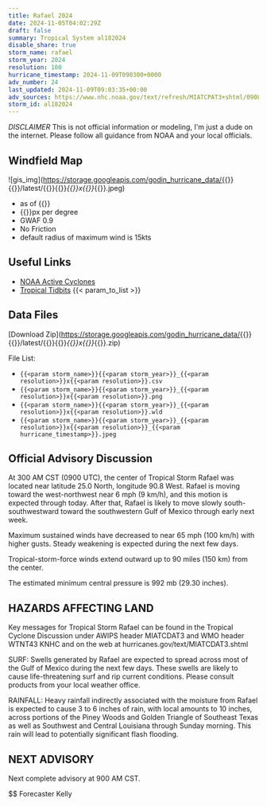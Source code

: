 ```yaml
---
title: Rafael 2024
date: 2024-11-05T04:02:29Z
draft: false
summary: Tropical System al182024
disable_share: true
storm_name: rafael
storm_year: 2024
resolution: 100
hurricane_timestamp: 2024-11-09T090300+0000
adv_number: 24
last_updated: 2024-11-09T09:03:35+00:00
adv_sources: https://www.nhc.noaa.gov/text/refresh/MIATCPAT3+shtml/090843.shtml;https://www.nhc.noaa.gov/refresh/graphics_at3+shtml/084448.shtml?cone
storm_id: al182024
---
```

*DISCLAIMER* This is not official information or modeling, I'm just a dude on the internet.  Please follow all guidance from NOAA and your local officials.

## Windfield Map
![gis_img](https://storage.googleapis.com/godin_hurricane_data/{{<param storm_name>}}{{<param storm_year>}}/latest/{{<param storm_name>}}{{<param storm_year>}}_{{<param resolution>}}x{{<param resolution>}}_{{<param hurricane_timestamp>}}.jpeg)

- as of {{<param last_updated>}}
- {{<param resolution>}}px per degree
- GWAF 0.9
- No Friction
- default radius of maximum wind is 15kts

## Useful Links
- [NOAA Active Cyclones](https://www.nhc.noaa.gov/)
- [Tropical Tidbits](https://www.tropicaltidbits.com/storminfo/)
{{< param_to_list >}}

## Data Files
[Download Zip](https://storage.googleapis.com/godin_hurricane_data/{{<param storm_name>}}{{<param storm_year>}}/latest/{{<param storm_name>}}{{<param storm_year>}}_{{<param resolution>}}x{{<param resolution>}}_{{<param hurricane_timestamp>}}.zip)

File List:
- `{{<param storm_name>}}{{<param storm_year>}}_{{<param resolution>}}x{{<param resolution>}}.csv`
- `{{<param storm_name>}}{{<param storm_year>}}_{{<param resolution>}}x{{<param resolution>}}.png`
- `{{<param storm_name>}}{{<param storm_year>}}_{{<param resolution>}}x{{<param resolution>}}.wld`
- `{{<param storm_name>}}{{<param storm_year>}}_{{<param resolution>}}x{{<param resolution>}}_{{<param hurricane_timestamp>}}.jpeg`


## Official Advisory Discussion
At 300 AM CST (0900 UTC), the center of Tropical Storm Rafael was 
located near latitude 25.0 North, longitude 90.8 West. Rafael is 
moving toward the west-northwest near 6 mph (9 km/h), and this 
motion is expected through today. After that, Rafael is likely to 
move slowly south-southwestward toward the southwestern Gulf of 
Mexico through early next week.
 
Maximum sustained winds have decreased to near 65 mph (100 km/h) 
with higher gusts. Steady weakening is expected during the next few 
days.
 
Tropical-storm-force winds extend outward up to 90 miles (150 km)
from the center.
 
The estimated minimum central pressure is 992 mb (29.30 inches).
 
 
HAZARDS AFFECTING LAND
----------------------
Key messages for Tropical Storm Rafael can be found in the Tropical
Cyclone Discussion under AWIPS header MIATCDAT3 and WMO header
WTNT43 KNHC and on the web at hurricanes.gov/text/MIATCDAT3.shtml
 
SURF: Swells generated by Rafael are expected to spread across most
of the Gulf of Mexico during the next few days. These swells are
likely to cause life-threatening surf and rip current conditions.
Please consult products from your local weather office.

RAINFALL: Heavy rainfall indirectly associated with the moisture 
from Rafael is expected to cause 3 to 6 inches of rain, with local 
amounts to 10 inches, across portions of the Piney Woods and Golden 
Triangle of Southeast Texas as well as Southwest and Central 
Louisiana through Sunday morning.  This rain will lead to 
potentially significant flash flooding.
 
 
NEXT ADVISORY
-------------
Next complete advisory at 900 AM CST.
 
$$
Forecaster Kelly